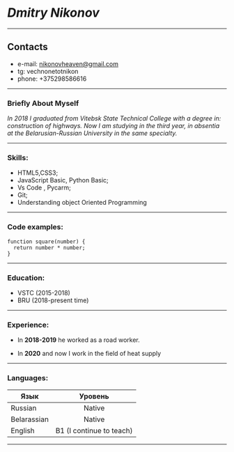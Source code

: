 # ___Dmitry Nikonov___
***
## Contacts
+ e-mail: nikonovheaven@gmail.com
+ tg: vechnonetotnikon
+ phone: +375298586616
***
### Briefly About Myself
*In 2018 I graduated from Vitebsk State Technical College with a degree in: construction of highways.
 Now I am studying in the third year, in absentia at the Belarusian-Russian University in the same specialty.*
 ***
### Skills:
+ HTML5,CSS3;
+ JavaScript Basic, Python  Basic;
+ Vs Code , Pycarm;
+ Git;
+ Understanding object Oriented Programming
***
### Code examples:
```
function square(number) {
  return number * number;
}
```
***
### Education:
+ VSTC (2015-2018)
+ BRU  (2018-present time)
***
### Experience: 
+ In **2018-2019** he worked as a road worker.
* In **2020** and now I work in the field of heat supply

***
### Languages: 
 Язык     | Уровень
----------|:-------:
Russian   | Native
Belarassian| Native
English|B1 (I continue to teach)
***
